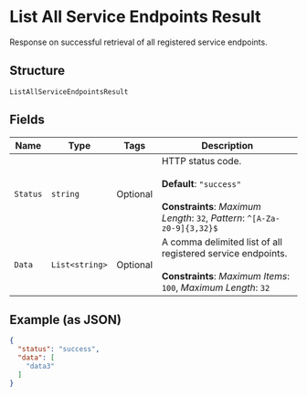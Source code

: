 
# List All Service Endpoints Result

Response on successful retrieval of all registered service endpoints.

## Structure

`ListAllServiceEndpointsResult`

## Fields

| Name | Type | Tags | Description |
|  --- | --- | --- | --- |
| `Status` | `string` | Optional | HTTP status code.<br><br>**Default**: `"success"`<br><br>**Constraints**: *Maximum Length*: `32`, *Pattern*: `^[A-Za-z0-9]{3,32}$` |
| `Data` | `List<string>` | Optional | A comma delimited list of all registered service endpoints.<br><br>**Constraints**: *Maximum Items*: `100`, *Maximum Length*: `32` |

## Example (as JSON)

```json
{
  "status": "success",
  "data": [
    "data3"
  ]
}
```

